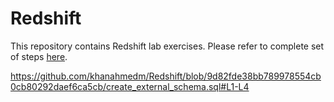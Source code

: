 # Redshift
This repository contains Redshift lab exercises. Please refer to complete set of steps [here](Redshift-lab.md).

https://github.com/khanahmedm/Redshift/blob/9d82fde38bb789978554cb0cb80292daef6ca5cb/create_external_schema.sql#L1-L4
